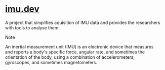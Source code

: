 # [imu.dev](imu.dev)

A project that simplifies aquisition of IMU data and provides the researchers with tools to analyse them.

> [!NOTE]
> An inertial measurement unit (IMU) is an electronic device that measures and reports a body's specific force, angular rate, and sometimes the orientation of the body, using a combination of accelerometers, gyroscopes, and sometimes magnetometers.
